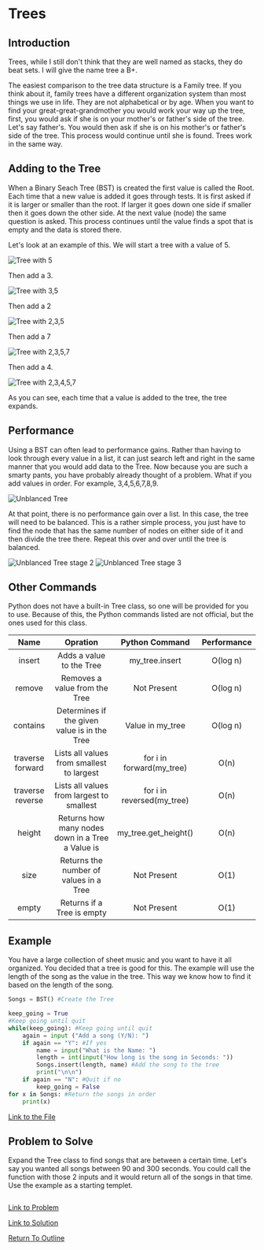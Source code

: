 # Trees

##  Introduction

Trees, while I still don't think that they are well named as stacks, they do beat sets. I will give the name tree a B+. 

The easiest comparison to the tree data structure is a Family tree. If you think about it, family trees have a different organization system than most things we use in life. They are not alphabetical or by age. When you want to find your great-great-grandmother you would work your way up the tree, first, you would ask if she is on your mother's or father's side of the tree. Let's say father's. You would then ask if she is on his mother's or father's side of the tree. This process would continue until she is found. Trees work in the same way.

## Adding to the Tree

When a Binary Seach Tree (BST) is created the first value is called the Root. Each time that a new value is added it goes through tests. It is first asked if it is larger or smaller than the root. If larger it goes down one side if smaller then it goes down the other side. At the next value (node) the same question is asked. This process continues until the value finds a spot that is empty and the data is stored there. 

Let's look at an example of this. We will start a tree with a value of 5.

![Tree with 5](./tree%20files/Photo1.png)

Then add a 3.

![Tree with 3,5](./tree%20files/Photo2.png)

Then add a 2

![Tree with 2,3,5](./tree%20files/Photo3.png)

Then add a 7

![Tree with 2,3,5,7](./tree%20files/Photo4.png)

Then add a 4.

![Tree with 2,3,4,5,7](./tree%20files/Photo5.png)

As you can see, each time that a value is added to the tree, the tree expands. 

## Performance

Using a BST can often lead to performance gains. Rather than having to look through every value in a list, it can just search left and right in the same manner that you would add data to the Tree. Now because you are such a smarty pants, you have probably already thought of a problem. What if you add values in order. For example, 3,4,5,6,7,8,9.

![Unblanced Tree](./tree%20files/Photo6.png)

At that point, there is no performance gain over a list. In this case, the tree will need to be balanced. This is a rather simple process, you just have to find the node that has the same number of nodes on either side of it and then divide the tree there. Repeat this over and over until the tree is balanced. 

![Unblanced Tree stage 2](./tree%20files/Photo7.png)
![Unblanced Tree stage 3](./tree%20files/Photo8.png)



## Other Commands

Python does not have a built-in Tree class, so one will be provided for you to use. Because of this, the Python commands listed are not official, but the ones used for this class.

|Name|Opration|Python Command|Performance|
|:---:|:---:|:---:|:---:|
|insert|Adds a value to the Tree|my_tree.insert|O(log n)|
|remove|Removes a value from the Tree|Not Present|O(log n)|
|contains| Determines if the given value is in the Tree|Value in my_tree|O(log n)|
|traverse forward|Lists all values from smallest to largest|for i in forward(my_tree)|O(n)|
|traverse reverse|Lists all values from largest to smallest |for i in reversed(my_tree)|O(n)|
|height|Returns how many nodes down in a Tree a Value is|my_tree.get_height()|O(n)|
|size|Returns the number of values in a Tree|Not Present|O(1)|
|empty|Returns if a Tree is empty|Not Present|O(1)|

## Example

You have a large collection of sheet music and you want to have it all organized. You decided that a tree is good for this. The example will use the length of the song as the value in the tree. This way we know how to find it based on the length of the song.

```python
Songs = BST() #Create the Tree

keep_going = True
#Keep going until quit
while(keep_going): #Keep going until quit
    again = input ("Add a song (Y/N): ")
    if again == "Y": #If yes
        name = input("What is the Name: ")
        length = int(input("How long is the song in Seconds: "))
        Songs.insert(length, name) #Add the song to the tree
        print("\n\n")
    if again == "N": #Quit if no
        keep_going = False
for x in Songs: #Return the songs in order
    print(x)
```

[Link to the File](./tree%20files/example.py)

## Problem to Solve

Expand the Tree class to find songs that are between a certain time. Let's say you wanted all songs between 90 and 300 seconds. You could call the function with those 2 inputs and it would return all of the songs in that time. Use the example as a starting templet. 

```python
```
[Link to Problem](./tree%20files/Problem.py)

[Link to Solution](./tree%20files/ProblemSolution.py)

[Return To Outline](./outline.md)
